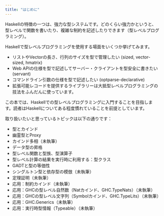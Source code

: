 ```yaml
---
title: "はじめに"
---
```


Haskellの特徴の一つは、強力な型システムです。どのくらい強力かというと、型レベルで関数を書いたり、複雑な制約を記述したりできます（型レベルプログラミング）。

Haskellで型レベルプログラミングを使用する場面をいくつか挙げてみます。

* リストやVectorの長さ、行列のサイズを型で管理したい (sized, vector-sized, hmatrix)
* Web APIの仕様を型で記述してサーバー・クライアントを型安全に書きたい (servant)
* コマンドライン引数の仕様を型で記述したい (optparse-declarative)
* 拡張可能レコードを提供するライブラリーは大抵型レベルプログラミングの技法をふんだんに使っています。

この本では、Haskellでの型レベルプログラミングに入門することを目指します。読者はHaskellについてある程度慣れていることを前提としています。

取り扱いたいと思っているトピックは以下の通りです：

* 型とカインド
* 幽霊型とProxy
* カインド多相（未執筆）
* データ型の昇格
* 型レベル関数と型族、型演算子
* 型レベル計算の結果を実行時に利用する：型クラス
* GADTと型の等価性
* シングルトン型と依存型の模倣（未執筆）
* 定理証明（未執筆）
* 応用：制約カインド（未執筆）
* 応用：GHCの型レベル自然数（Natカインド、GHC.TypeNats）（未執筆）
* 応用：GHCの型レベル文字列（Symbolカインド、GHC.TypeLits）（未執筆）
* 応用：GHC.Generics（未執筆）
* 応用：実行時型情報（Typeable）（未執筆）
